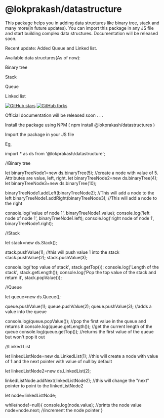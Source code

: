 # @lokprakash/datastructure

This package helps you in adding data structures like binary tree, stack and many more(in future updates). You can import this package in any JS file and start building complex data structures. Documentation will be released soon. 

Recent update: Added Queue and Linked list. 

Available data structures(As of now): 

Binary tree

Stack

Queue

Linked list

<a href="https://github.com/Lokprakash-babu/dataStructure/stargazers"><img alt="GitHub stars" src="https://img.shields.io/github/stars/Lokprakash-babu/dataStructure"></a>  <a href="https://github.com/Lokprakash-babu/dataStructure/network"><img alt="GitHub forks" src="https://img.shields.io/github/forks/Lokprakash-babu/dataStructure"></a> 

Official documentation will be released soon . . .

Install the package using NPM ( npm install @lokprakash/datastructures )

Import the package in your JS file

Eg, 

import * as ds from '@lokprakash/datastructure';


//Binary tree

let binaryTreeNode1=new ds.binaryTree(5); //create a node with value of 5. Attributes are value, left, right.
let binaryTreeNode2=new ds.binaryTree(4);
let binaryTreeNode3=new ds.binaryTree(10);

binaryTreeNode1.addLeft(binaryTreeNode2); //This will add a node to the left 
binaryTreeNode1.addRight(binaryTreeNode3); //This will add a node to the right

console.log('value of node 1', binaryTreeNode1.value);
console.log('left node of node 1', binaryTreeNode1.left);
console.log('right node of node 1', binaryTreeNode1.right);


//Stack

let stack=new ds.Stack();

stack.pushValue(1); //this will push value 1 into the stack
stack.pushValue(2);
stack.pushValue(3); 


console.log('top value of stack', stack.getTop());
console.log('Length of the stack', stack.getLength());
console.log('Pop the top value of the stack and return it', stack.popValue());

//Queue

let queue=new ds.Queue();

queue.pushValue(1);
queue.pushValue(2);
queue.pushValue(3); //adds a value into the queue

console.log(queue.popValue()); //pop the first value in the queue and returns it
console.log(queue.getLength()); //get the current length of the queue
console.log(queue.getTop()); //returns the first value of the queue but won't pop it out

//Linked List

let linkedListNode=new ds.LinkedList(1);  //this will create a node with value of 1 and the next pointer with value of null by default

let linkedListNode2=new ds.LinkedList(2);

linkedListNode.addNext(linkedListNode2); //this will change the "next" pointer to point to the linkedListNode2

let node=linkedListNode;

while(node!=null){
    console.log(node.value); //prints the node value
    node=node.next; //increment the node pointer 
}


